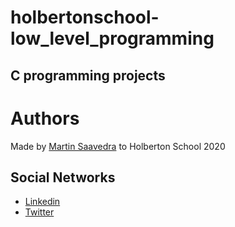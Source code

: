 # holbertonschool-low_level_programming

## C programming projects

# Authors
Made by [Martin Saavedra](https://github.com/martinmasaavedra) to Holberton School 2020

Social Networks
-------------------
- [Linkedin](https://www.linkedin.com/in/martinmaximosaavedra/)
- [Twitter](https://twitter.com/martin_mmax)
